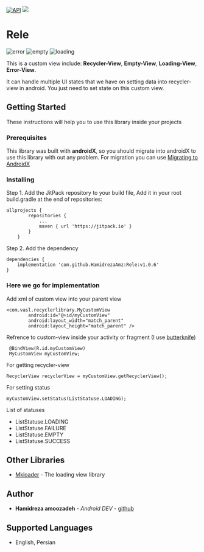 
[![API](https://img.shields.io/badge/API-16%2B-brightgreen.svg?style=flat)](https://android-arsenal.com/api?level=16)
[![](https://jitpack.io/v/HamidrezaAmz/Rele.svg)](https://jitpack.io/#HamidrezaAmz/Rele)

# Rele
![error](https://user-images.githubusercontent.com/13493645/48548518-633d1300-e8e2-11e8-887c-b7079fe24f34.PNG)
![empty](https://user-images.githubusercontent.com/13493645/48548524-6a642100-e8e2-11e8-924c-988958bd51a1.PNG)
![loading](https://user-images.githubusercontent.com/13493645/48548510-5b7d6e80-e8e2-11e8-930c-e52cefa8408b.PNG)

This is a custom view include: **Recycler-View**, **Empty-View**, **Loading-View**, **Error-View**.

It can handle multiple UI states that we have on setting data into recycler-view in android. 
You just need to set state on this custom view. 


## Getting Started

These instructions will help you to use this library inside your projects

### Prerequisites

This library was built with **androidX**, so you should migrate into androidX to use this library with out any problem. For migration you can use [Migrating to AndroidX](https://developer.android.com/jetpack/androidx/migrate)

### Installing

Step 1. Add the JitPack repository to your build file,
Add it in your root build.gradle at the end of repositories:

```
allprojects {
        repositories {
            ...
            maven { url 'https://jitpack.io' }
        }
    }
```

Step 2. Add the dependency

```
dependencies {
    implementation 'com.github.HamidrezaAmz:Rele:v1.0.6'
}
```

### Here we go for implementation

Add xml of custom view into your parent view
```
<com.vasl.recyclerlibrary.MyCustomView
        android:id="@+id/myCustomView"
        android:layout_width="match_parent"
        android:layout_height="match_parent" />
```

Refrence to custom-view inside your activity or fragment (I use [butterknife](https://github.com/JakeWharton/butterknife/))
```
 @BindView(R.id.myCustomView)
 MyCustomView myCustomView;
```

For getting recycler-view
```
RecyclerView recyclerView = myCustomView.getRecyclerView();
```

For setting status
```
myCustomView.setStatus(ListStatuse.LOADING);
```

List of statuses
- ListStatuse.LOADING
- ListStatuse.FAILURE
- ListStatuse.EMPTY
- ListStatuse.SUCCESS


## Other Libraries

* [Mkloader](https://github.com/nntuyen/mkloader) - The loading view library


## Author

* **Hamidreza amoozadeh** - *Android DEV* - [github](https://github.com/HamidrezaAmz)


## Supported Languages
* English, Persian
